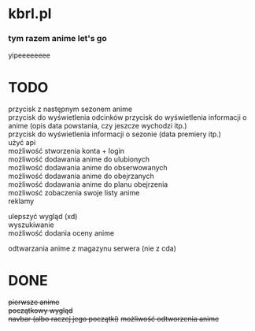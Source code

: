 # kbrl.pl
### tym razem anime let's go
yipeeeeeeee

# TODO
przycisk z następnym sezonem anime  
przycisk do wyświetlenia odcinków
przycisk do wyświetlenia informacji o anime (opis data powstania, czy jeszcze wychodzi itp.)  
przycisk do wyświetlenia informacji o sezonie (data premiery itp.)  
użyć api  
możliwość stworzenia konta + login  
możliwość dodawania anime do ulubionych  
możliwość dodawania anime do obserwowanych  
możliwość dodawania anime do obejrzanych  
możliwość dodawania anime do planu obejrzenia  
możliwość zobaczenia swoje listy anime  
reklamy  

ulepszyć wygląd (xd)  
wyszukiwanie  
możliwość dodania oceny anime  

odtwarzania anime z magazynu serwera (nie z cda)  

# DONE
~~pierwsze anime~~  
~~początkowy wygląd~~  
~~navbar (albo raczej jego początki)~~
~~możliwość odtworzenia anime~~  

